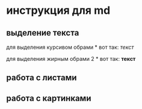 # инструкция для md

## выделение текста
для выделения курсивом обрами * вот так: *текст*

для выделения жирным обрами 2 * вот так: **текст**


## работа с листами


## работа с картинками
